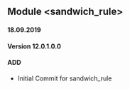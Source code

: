 ## Module <sandwich_rule>

#### 18.09.2019
#### Version 12.0.1.0.0
#### ADD
- Initial Commit for sandwich_rule



